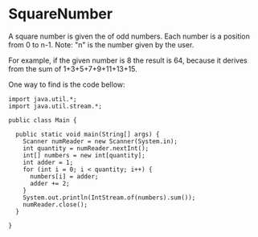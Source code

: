 # SquareNumber

A square number is given the of odd numbers. Each number is a position from 0 to n-1.
Note: "n" is the number given by the user.

For example, if the given number is 8 the result is 64, because it derives from the sum of 1+3+5+7+9+11+13+15.

One way to find is the code bellow:

    import java.util.*;
    import java.util.stream.*;

    public class Main {

      public static void main(String[] args) {
        Scanner numReader = new Scanner(System.in);
        int quantity = numReader.nextInt();
        int[] numbers = new int[quantity];
        int adder = 1;
        for (int i = 0; i < quantity; i++) {
          numbers[i] = adder;
          adder += 2;
        }
        System.out.println(IntStream.of(numbers).sum());
        numReader.close();
      }

    }

